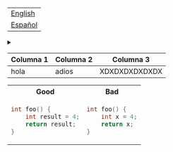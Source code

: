 ```

```

<table align="right">
 <tr><td><a href="README.md">English</a></td></tr>
 <tr><td><a href="README_es.md">Español</a></td></tr>
</table>

<details>
  <summary></summary>&nbsp;

  <img src="" alt="">&nbsp;

  <img src="" alt="">&nbsp;

  <img src="" alt="">
</details>

| Columna 1 | Columna 2 | Columna 3 |
|-----------|-|---------------------|
| hola      | adios | XDXDXDXDXDXDX |

<table>
<tr>
<th> Good </th>
<th> Bad </th>
</tr>
<tr>
<td>

```c++
int foo() {
    int result = 4;
    return result;
}
```

</td>
<td>

```c++
int foo() { 
    int x = 4;
    return x;
}
```

</td>
</tr>
</table>